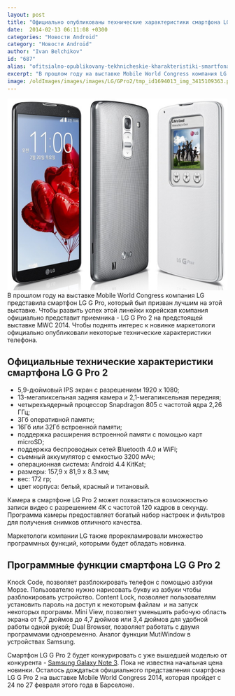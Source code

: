 ```yaml
---
layout: post
title: "Официально опубликованы технические характеристики смартфона LG G Pro 2"
date:  2014-02-13 06:11:08 +0300
categories: "Новости Android"
category: "Новости Android"
author: "Ivan Belchikov"
id: "687"
alias: "ofitsialno-opublikovany-tekhnicheskie-kharakteristiki-smartfona-lg-g-pro-2"
excerpt: "В прошлом году на выставке Mobile World Congress компания LG представила смартфон LG G Pro, который был призван лучшим на этой выставке. Чтобы развить успех этой линейки корейская компания официально представит приемника - LG G Pro 2 на предстоящей выставке MWC 2014. Чтобы поднять интерес к новинке маркетологи официально опубликовали некоторые технические характеристики телефона."
image: /oldImages/images/images/LG/GPro2/tmp_id1694013_img_3415109363.png
---
```

<img  src="/oldImages/images/images/LG/GPro2/tmp_id1694013_img_3415109363.png" alt="LG G Pro 2" />
В прошлом году на выставке Mobile World Congress компания LG представила смартфон LG G Pro, который был призван лучшим на этой выставке. Чтобы развить успех этой линейки корейская компания официально представит приемника - LG G Pro 2 на предстоящей выставке MWC 2014. Чтобы поднять интерес к новинке маркетологи официально опубликовали некоторые технические характеристики телефона.


<h2>Официальные технические характеристики смартфона LG G Pro 2</h2>
<ul>
<li>5,9-дюймовый IPS экран с разрешением 1920 х 1080;</li>
<li>13-мегапиксельная задняя камера и 2,1-мегапиксельная передняя;</li>
<li>четырехъядерный процессор Snapdragon 805 с частотой ядра 2,26 ГГц;</li>
<li>3Гб оперативной памяти;</li>
<li>16Гб или 32Гб встроенной памяти;</li>
<li>поддержка расширения встроенной памяти с помощью карт microSD;</li>
<li>поддержка беспроводных сетей Bluetooth 4.0 и WiFi;</li>
<li>съемный аккумулятор с емкостью 3200 мАч;</li>
<li>операционная система: Android 4.4 KitKat;</li>
<li>размеры: 157,9 х 81,9 х 8.3 мм;</li>
<li>вес: 172 гр;</li>
<li>цвет корпуса: белый, красный и титановый.</li>
</ul>
Камера в смартфоне LG Pro 2 может похвастаться возможностью записи видео с разрешением 4K с частотой 120 кадров в секунду. Программа камеры предоставляет богатый набор настроек и фильтров для получения снимков отличного качества.

Маркетологи компании LG также прорекламировали множество программных функций, которыми будет обладать новинка.

<h2>Программные функции смартфона LG G Pro 2</h2>
Knock Code, позволяет разблокировать телефон с помощью азбуки Морзе. Пользователю нужно нарисовать букву из азбуки чтобы разблокировать устройство. 
Content Lock, позволяет пользователям установить пароль на доступ к некоторым файлам  и на запуск некоторых программ.
Mini View, позволяет уменьшить рабочую область экрана от 5,7 дюймов до 4,7 дюймов или 3,4 дюймов для удобной работы одной рукой;
Dual Browser, позволяет работать с двумя программами одновременно. Аналог функции MutiWindow в устройствах Samsung.

Смартфон LG G Pro 2 будет конкурировать с уже вышедшей моделью от конкурента - <a href="index.php?option=com_content&amp;view=article&amp;id=581&amp;catid=8&amp;Itemid=102">Samsung Galaxy Note 3</a>. Пока не известна начальная цена новинки. Осталось дождаться официального представления смартфона LG G Pro 2 на выставке Mobile World Congress 2014, которая пройдет с 24 по 27 февраля этого года в Барселоне.


